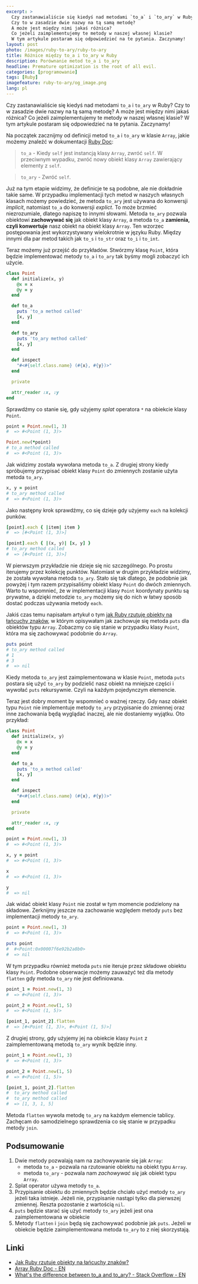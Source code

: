 ```yaml
---
excerpt: >
  Czy zastanawialiście się kiedyś nad metodami `to_a` i `to_ary` w Ruby?
  Czy to w zasadzie dwie nazwy na tą samą metodę?
  A może jest między nimi jakaś różnica?
  Co jeżeli zaimplementujemy te metody w naszej własnej klasie?
  W tym artykule postaram się odpowiedzieć na te pytania. Zaczynamy!
layout: post
photo: /images/ruby-to-ary/ruby-to-ary
title: Różnice między to_a i to_ary w Ruby
description: Porównanie metod to_a i to_ary
headline: Premature optimization is the root of all evil.
categories: [programowanie]
tags: [Ruby]
imagefeature: ruby-to-ary/og_image.png
lang: pl
---
```


Czy zastanawialiście się kiedyś nad metodami `to_a` i `to_ary` w Ruby? Czy to w zasadzie dwie nazwy na tą samą metodę? A może jest między nimi jakaś różnica? Co jeżeli zaimplementujemy te metody w naszej własnej klasie? W tym artykule postaram się odpowiedzieć na te pytania. Zaczynamy!

Na początek zacznijmy od definicji metod `to_a` i `to_ary` w klasie `Array`, jakie możemy znaleźć w dokumentacji [Ruby Doc](https://ruby-doc.org/current/Array.html#method-i-to_a "Dokumentacja Ruby"):

>`to_a` - Kiedy  `self` jest instancją klasy `Array`, zwróć `self`. W przeciwnym wypadku, zwróć nowy obiekt klasy `Array` zawierający elementy z `self`.

>`to_ary` - Zwróć `self`.

Już na tym etapie widzimy, że definicje te są podobne, ale nie dokładnie takie same. W przypadku implementacji tych metod w naszych własnych klasach możemy powiedzieć, że metoda `to_ary` jest używana do konwersji _implicit_, natomiast `to_a` do konwersji _explict_. To może brzmieć niezrozumiale, dlatego napiszę to innymi słowami. Metoda `to_ary` pozwala obiektowi **zachowywać się** jak obiekt klasy `Array`, a metoda `to_a` **zamienia, czyli konwertuje** nasz obiekt na obiekt klasy `Array`. Ten wzorzec postępowania jest wykorzystywany wielokrotnie w języku Ruby. Między innymi dla par metod takich jak `to_s` i `to_str` oraz `to_i` i `to_int`.

Teraz możemy już przejść do przykładów. Stwórzmy klasę `Point`, która będzie implementować metody `to_a` i `to_ary` tak byśmy mogli zobaczyć ich użycie.

```ruby
class Point
  def initialize(x, y)
    @x = x
    @y = y
  end

  def to_a
    puts 'to_a method called'
    [x, y]
  end

  def to_ary
    puts 'to_ary method called'
    [x, y]
  end

  def inspect
    "#<#{self.class.name} (#{x}, #{y})>"
  end

  private

  attr_reader :x, :y
end
```

Sprawdźmy co stanie się, gdy użyjemy _splat_ operatora `*` na obiekcie klasy `Point`.

```ruby
point = Point.new(1, 3)
#  => #<Point (1, 3)>

Point.new(*point)
# to_a method called
#  => #<Point (1, 3)>
```

Jak widzimy została wywołana metoda `to_a`. Z drugiej strony kiedy spróbujemy przypisać obiekt klasy `Point` do zmiennych zostanie użyta metoda `to_ary`.

```ruby
x, y = point
# to_ary method called
#  => #<Point (1, 3)>
```

Jako następny krok sprawdźmy, co się dzieje gdy użyjemy `each` na kolekcji punków.

```ruby
[point].each { |item| item }
#  => [#<Point (1, 3)>]

[point].each { |(x, y)| [x, y] }
# to_ary method called
#  => [#<Point (1, 3)>]
```

W pierwszym przykładzie nie dzieje się nic szczególnego. Po prostu iterujemy przez kolekcję punktów. Natomiast w drugim przykładzie widzimy, że została wywołana metoda `to_ary`. Stało się tak dlatego, że podobnie jak powyżej i tym razem przypisaliśmy obiekt klasy `Point` do dwóch zmiennych. Warto tu wspomnieć, że w implementacji klasy `Point` koordynaty punktu są prywatne, a dzięki metodzie `to_ary` możemy się do nich w łatwy sposób dostać podczas używania metody `each`.

Jakiś czas temu napisałam artykuł o tym [jak Ruby rzutuje obiekty na łańcuchy znaków]({{site.baseurl}}/casting-ruby-object-into-string "Różnice między metodami to_s i to_str"), w którym opisywałam jak zachowuje się metoda `puts` dla obiektów typu `Array`. Zobaczmy co się stanie w przypadku klasy `Point`, która ma się zachowywać podobnie do `Array`.

```ruby
puts point
# to_ary method called
# 1
# 3
#  => nil
```

Kiedy metoda `to_ary` jest zaimplementowana w klasie `Point`, metoda `puts` postara się użyć `to_ary` by podzielić nasz obiekt na mniejsze części i wywołać `puts` rekursywnie. Czyli na każdym pojedynczym elemencie.

Teraz jest dobry moment by wspomnieć o ważnej rzeczy. Gdy nasz obiekt typu `Point` nie implementuje metody `to_ary` przypisanie do zmiennej oraz inne zachowania będą wyglądać inaczej, ale nie dostaniemy wyjątku. Oto przykład:

```ruby
class Point
  def initialize(x, y)
    @x = x
    @y = y
  end

  def to_a
    puts 'to_a method called'
    [x, y]
  end

  def inspect
    "#<#{self.class.name} (#{x}, #{y})>"
  end

  private

  attr_reader :x, :y
end

point = Point.new(1, 3)
#  => #<Point (1, 3)>

x, y = point
#  => #<Point (1, 3)>

x
#  => #<Point (1, 3)>

y
#  => nil
```

Jak widać obiekt klasy `Point` nie został w tym momencie podzielony na składowe. Zerknijmy jeszcze na zachowanie względem metody `puts` bez implementacji metody `to_ary`.

```ruby
point = Point.new(1, 3)
#  => #<Point (1, 3)>

puts point
#  #<Point:0x00007f6e92b2a8b0>
#  => nil
```

W tym przypadku również metoda `puts` nie iteruje przez składowe obiektu klasy `Point`. Podobne obserwacje możemy zauważyć też dla metody `flatten` gdy  metoda `to_ary` nie jest definiowana.

```ruby
point_1 = Point.new(1, 3)
#  => #<Point (1, 3)>

point_2 = Point.new(1, 5)
#  => #<Point (1, 5)>

[point_1, point_2].flatten
#  => [#<Point (1, 3)>, #<Point (1, 5)>]
```

Z drugiej strony, gdy użyjemy jej na obiekcie klasy `Point` z zaimplementowaną metodą `to_ary` wynik będzie inny.

```ruby
point_1 = Point.new(1, 3)
#  => #<Point (1, 3)>

point_2 = Point.new(1, 5)
#  => #<Point (1, 5)>

[point_1, point_2].flatten
#  to_ary method called
#  to_ary method called
#  => [1, 3, 1, 5]
```

Metoda `flatten` wywoła metodę `to_ary` na każdym elemencie tablicy. Zachęcam do samodzielnego sprawdzenia co się stanie w przypadku metody `join`.

## Podsumowanie
1. Dwie metody pozwalają nam na zachowywanie się jak `Array`:
    - metoda `to_a` - pozwala na rzutowanie obiektu na obiekt typu `Array`.
    - metoda `to_ary` - pozwala nam _zachowywać się_ jak obiekt typu `Array`.
2. Splat operator używa metody `to_a`.
3. Przypisanie obiektu do zmiennych będzie chciało użyć metody `to_ary` jeżeli taka istnieje. Jeżeli nie, przypisanie nastąpi tylko dla pierwszej zmiennej. Reszta pozostanie z wartością `nil`.
4. `puts` będzie starać się użyć metody `to_ary` jeżeli jest ona zaimplementowana w obiekcie
5. Metody `flatten` i `join` będą się zachowywać podobnie jak `puts`. Jeżeli w obiekcie będzie zaimplementowana metoda `to_ary` to z niej skorzystają.

## Linki
- [Jak Ruby rzutuje obiekty na łańcuchy znaków?]({{site.baseurl}}/casting-ruby-object-into-string "Różnice między metodami to_s i to_str")
- [Array Ruby Doc - EN](https://ruby-doc.org/current/Array.html#method-i-to_a "Dokumentacja Ruby dla klasy Array")
- [What's the difference between to_a and to_ary? - Stack Overflow - EN](https://stackoverflow.com/questions/9467395/whats-the-difference-between-to-a-and-to-ary "Wątek na Stack Overflow na temat method to_a i to_ary")
